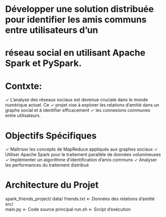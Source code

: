 #  Développer une solution distribuée pour identifier les amis communs entre utilisateurs d’un
# réseau social en utilisant Apache Spark et PySpark.
# Contxte:
   ✓  L’analyse des réseaux sociaux est devenue cruciale dans le monde numérique actuel. Ce
  ✓ projet vise à explorer les relations d’amitié dans un graphe social et à identifier efficacement
  ✓ les connexions communes entre utilisateurs.

 # Objectifs Spécifiques
 ✓ Maîtriser les concepts de MapReduce appliqués aux graphes sociaux
 ✓ Utiliser Apache Spark pour le traitement parallèle de données volumineuses
 ✓ Implémenter un algorithme d’identification d’amis communs
 ✓ Analyser les performances du traitement distribué

 # Architecture du Projet
 spark_friends_project/
 data/
 friends.txt      ← Données des relations d’amitié
 src/               
 main.py          ← Code source principal
 run.sh           ← Script d’exécution



